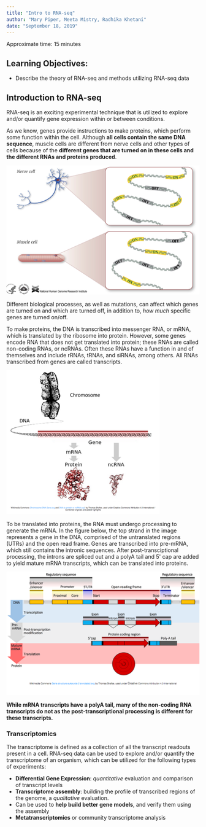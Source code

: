 ```yaml
---
title: "Intro to RNA-seq"
author: "Mary Piper, Meeta Mistry, Radhika Khetani"
date: "September 18, 2019"
---
```


Approximate time: 15 minutes

## Learning Objectives:

* Describe the theory of RNA-seq and methods utilizing RNA-seq data

## Introduction to RNA-seq

RNA-seq is an exciting experimental technique that is utilized to explore and/or quantify gene expression within or between conditions. 


As we know, genes provide instructions to make proteins, which perform some function within the cell. Although **all cells contain the same DNA sequence**, muscle cells are different from nerve cells and other types of cells because of the **different genes that are turned on in these cells and the different RNAs and proteins produced**. 

<p align="center">
<img src="../img/gene_expression_cells.png" width="600"/>
</p>


Different biological processes, as well as mutations, can affect which genes are turned on and which are turned off, in addition to, *how much* specific genes are turned on/off.

To make proteins, the DNA is transcribed into messenger RNA, or mRNA, which is translated by the ribosome into protein. However, some genes encode RNA that does not get translated into protein; these RNAs are called non-coding RNAs, or ncRNAs. Often these RNAs have a function in and of themselves and include rRNAs, tRNAs, and siRNAs, among others. All RNAs transcribed from genes are called transcripts.

 <img src="../img/Gene_products.png" width="400">

To be translated into proteins, the RNA must undergo processing to generate the mRNA. In the figure below, the top strand in the image represents a gene in the DNA, comprised of the untranslated regions (UTRs) and the open read frame. Genes are transcribed into pre-mRNA, which still contains the intronic sequences.  After post-transciptional processing, the introns are spliced out and a polyA tail and 5' cap are added to yield mature mRNA transcripts, which can be translated into proteins.

 <img src="../img/Gene_structure.png" width="600">

**While mRNA transcripts have a polyA tail, many of the non-coding RNA transcripts do not as the post-transcriptional processing is different for these transcripts.**

### Transcriptomics

The transcriptome is defined as a collection of all the transcript readouts present in a cell. RNA-seq data can be used to explore and/or quantify the transcriptome of an organism, which can be utilized for the following types of experiments:

- **Differential Gene Expression**: *quantitative* evaluation and comparison of transcript levels
- **Transcriptome assembly**: building the profile of transcribed regions of the genome, a *qualitative* evaluation. 
- Can be used to **help build better gene models**, and verify them using the assembly
- **Metatranscriptomics** or community transcriptome analysis

